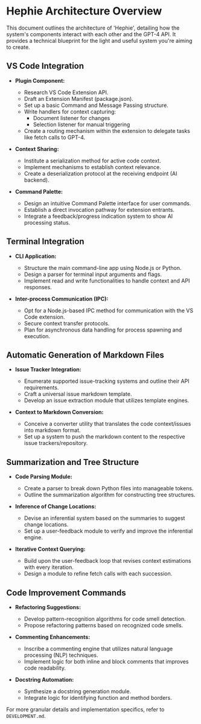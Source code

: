 # Hephie Architecture Overview

This document outlines the architecture of 'Hephie', detailing how the system's components interact with each other and the GPT-4 API. It provides a technical blueprint for the light and useful system you're aiming to create.

## VS Code Integration

- **Plugin Component:**
  - Research VS Code Extension API.
  - Draft an Extension Manifest (package.json).
  - Set up a basic Command and Message Passing structure.
  - Write handlers for context capturing: 
    - Document listener for changes
    - Selection listener for manual triggering
  - Create a routing mechanism within the extension to delegate tasks like fetch calls to GPT-4.

- **Context Sharing:**
  - Institute a serialization method for active code context.
  - Implement mechanisms to establish context relevance.
  - Create a deserialization protocol at the receiving endpoint (AI backend).

- **Command Palette:**
  - Design an intuitive Command Palette interface for user commands.
  - Establish a direct invocation pathway for extension entrants.
  - Integrate a feedback/progress indication system to show AI processing status.

## Terminal Integration

- **CLI Application:**
  - Structure the main command-line app using Node.js or Python.
  - Design a parser for terminal input arguments and flags.
  - Implement read and write functionalities to handle context and API responses.

- **Inter-process Communication (IPC):**
  - Opt for a Node.js-based IPC method for communication with the VS Code extension.
  - Secure context transfer protocols.
  - Plan for asynchronous data handling for process spawning and execution.

## Automatic Generation of Markdown Files

- **Issue Tracker Integration:**
  - Enumerate supported issue-tracking systems and outline their API requirements.
  - Craft a universal issue markdown template.
  - Develop an issue extraction module that utilizes template engines.

- **Context to Markdown Conversion:**
  - Conceive a converter utility that translates the code context/issues into markdown format.
  - Set up a system to push the markdown content to the respective issue trackers/repository.

## Summarization and Tree Structure

- **Code Parsing Module:**
  - Create a parser to break down Python files into manageable tokens.
  - Outline the summarization algorithm for constructing tree structures.

- **Inference of Change Locations:**
  - Devise an inferential system based on the summaries to suggest change locations.
  - Set up a user-feedback module to verify and improve the inferential engine.

- **Iterative Context Querying:**
  - Build upon the user-feedback loop that revises context estimations with every iteration.
  - Design a module to refine fetch calls with each succession.

## Code Improvement Commands

- **Refactoring Suggestions:**
  - Develop pattern-recognition algorithms for code smell detection.
  - Propose refactoring patterns based on recognized code smells.

- **Commenting Enhancements:**
  - Inscribe a commenting engine that utilizes natural language processing (NLP) techniques.
  - Implement logic for both inline and block comments that improves code readability.

- **Docstring Automation:**
  - Synthesize a docstring generation module.
  - Integrate logic for identifying function and method borders.

For more granular details and implementation specifics, refer to `DEVELOPMENT.md`.
